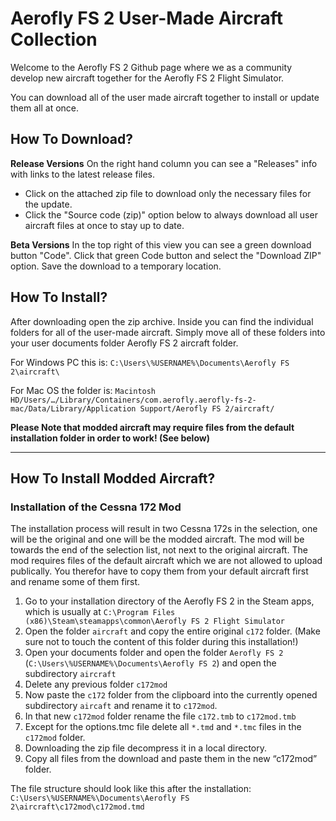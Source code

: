 # Aerofly FS 2 User-Made Aircraft Collection

Welcome to the Aerofly FS 2 Github page where we as a community develop new aircraft together for the Aerofly FS 2 Flight Simulator.

You can download all of the user made aircraft together to install or update them all at once.

## How To Download?

**Release Versions**
On the right hand column you can see a "Releases" info with links to the latest release files.
- Click on the attached zip file to download only the necessary files for the update.
- Click the "Source code (zip)" option below to always download all user aircraft files at once to stay up to date.

**Beta Versions**
In the top right of this view you can see a green download button "Code".
Click that green Code button and select the "Download ZIP" option.
Save the download to a temporary location.

## How To Install?
After downloading open the zip archive.
Inside you can find the individual folders for all of the user-made aircraft.
Simply move all of these folders into your user documents folder Aerofly FS 2 aircraft folder.

For Windows PC this is:
`C:\Users\%USERNAME%\Documents\Aerofly FS 2\aircraft\`

For Mac OS the folder is:
`Macintosh HD/Users/…/Library/Containers/com.aerofly.aerofly-fs-2-mac/Data/Library/Application Support/Aerofly FS 2/aircraft/`


**Please Note that modded aircraft may require files from the default installation folder in order to work! (See below)**


----


## How To Install Modded Aircraft?

### Installation of the Cessna 172 Mod

The installation process will result in two Cessna 172s in the selection, one will be the original and one will be the modded aircraft. The mod will be towards the end of the selection list, not next to the original aircraft.
The mod requires files of the default aircraft which we are not allowed to upload publically. You therefor have to copy them from your default aircraft first and rename some of them first.

1) Go to your installation directory of the Aerofly FS 2 in the Steam apps, which is usually at
`C:\Program Files (x86)\Steam\steamapps\common\Aerofly FS 2 Flight Simulator`
2) Open the folder `aircraft` and copy the entire original `c172` folder. (Make sure not to touch the content of this folder during this installation!)
3) Open your documents folder and open the folder `Aerofly FS 2` (`C:\Users\%USERNAME%\Documents\Aerofly FS 2`) and open the subdirectory `aircraft`
4) Delete any previous folder `c172mod`
5) Now paste the `c172` folder from the clipboard into the currently opened subdirectory `aircaft` and rename it to `c172mod`.
6) In that new `c172mod` folder rename the file `c172.tmb` to `c172mod.tmb`
7) Except for the options.tmc file delete all `*.tmd` and `*.tmc` files in the `c172mod` folder.
8) Downloading the zip file decompress it in a local directory.
9) Copy all files from the download and paste them in the new “c172mod” folder.

The file structure should look like this after the installation:
`C:\Users\%USERNAME%\Documents\Aerofly FS 2\aircraft\c172mod\c172mod.tmd`
